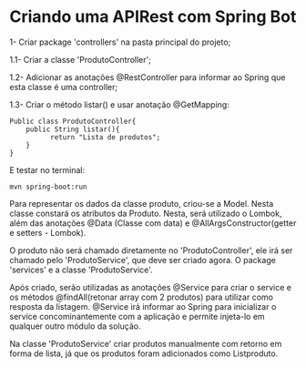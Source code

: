 # Criando uma APIRest com Spring Bot

<p>1- Criar package 'controllers' na pasta principal do projeto;</p>
<p>1.1- Criar a classe 'ProdutoController';</p>
<p>1.2- Adicionar as anotações @RestController para informar ao Spring que esta classe é uma controller;</p>
<p>1.3- Criar o método listar() e usar anotação @GetMapping:</p>

``` 
Public class ProdutoController{
    public String listar(){
          return "Lista de produtos";
    }
}
````

<p>E testar no terminal:</p>

``` 
mvn spring-boot:run 
```

<p>Para representar os dados da classe produto, criou-se a Model. Nesta classe constará os atributos da Produto. Nesta, será utilizado o Lombok, além das anotações @Data (Classe com data) e @AllArgsConstructor(getter e setters - Lombok).</p>

<p>O produto não será chamado diretamente no 'ProdutoController', ele irá ser chamado pelo 'ProdutoService', que deve ser criado agora. O package 'services' e a classe 'ProdutoService'.</p>

<p>Após criado, serão utilizadas as anotações @Service para criar o service e os métodos @findAll(retonar array com 2 produtos) para utilizar como resposta da listagem. @Service irá informar ao Spring para inicializar o service concominantemente com a aplicação e permite injeta-lo em qualquer outro módulo da solução.</p>

<p> Na classe 'ProdutoService' criar produtos manualmente com retorno em forma de lista, já que os produtos foram adicionados como Listproduto.</p>

